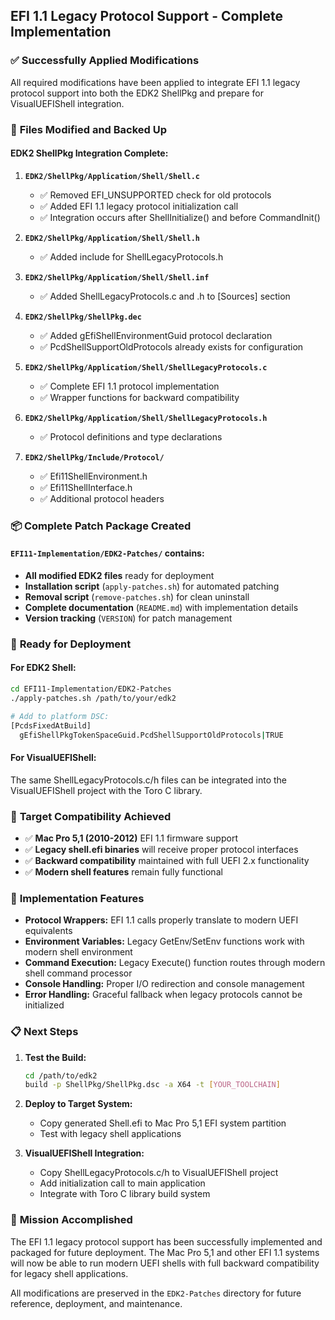 ## EFI 1.1 Legacy Protocol Support - Complete Implementation

### ✅ **Successfully Applied Modifications**

All required modifications have been applied to integrate EFI 1.1 legacy protocol support into both the EDK2 ShellPkg and prepare for VisualUEFIShell integration.

### 📁 **Files Modified and Backed Up**

#### **EDK2 ShellPkg Integration Complete:**

1. **`EDK2/ShellPkg/Application/Shell/Shell.c`**
   - ✅ Removed EFI_UNSUPPORTED check for old protocols
   - ✅ Added EFI 1.1 legacy protocol initialization call
   - ✅ Integration occurs after ShellInitialize() and before CommandInit()

2. **`EDK2/ShellPkg/Application/Shell/Shell.h`**
   - ✅ Added include for ShellLegacyProtocols.h

3. **`EDK2/ShellPkg/Application/Shell/Shell.inf`**
   - ✅ Added ShellLegacyProtocols.c and .h to [Sources] section

4. **`EDK2/ShellPkg/ShellPkg.dec`**
   - ✅ Added gEfiShellEnvironmentGuid protocol declaration
   - ✅ PcdShellSupportOldProtocols already exists for configuration

5. **`EDK2/ShellPkg/Application/Shell/ShellLegacyProtocols.c`**
   - ✅ Complete EFI 1.1 protocol implementation
   - ✅ Wrapper functions for backward compatibility

6. **`EDK2/ShellPkg/Application/Shell/ShellLegacyProtocols.h`**
   - ✅ Protocol definitions and type declarations

7. **`EDK2/ShellPkg/Include/Protocol/`**
   - ✅ Efi11ShellEnvironment.h
   - ✅ Efi11ShellInterface.h
   - ✅ Additional protocol headers

### 📦 **Complete Patch Package Created**

#### **`EFI11-Implementation/EDK2-Patches/`** contains:

- **All modified EDK2 files** ready for deployment
- **Installation script** (`apply-patches.sh`) for automated patching
- **Removal script** (`remove-patches.sh`) for clean uninstall
- **Complete documentation** (`README.md`) with implementation details
- **Version tracking** (`VERSION`) for patch management

### 🚀 **Ready for Deployment**

#### **For EDK2 Shell:**
```bash
cd EFI11-Implementation/EDK2-Patches
./apply-patches.sh /path/to/your/edk2

# Add to platform DSC:
[PcdsFixedAtBuild]
  gEfiShellPkgTokenSpaceGuid.PcdShellSupportOldProtocols|TRUE
```

#### **For VisualUEFIShell:**
The same ShellLegacyProtocols.c/h files can be integrated into the VisualUEFIShell project with the Toro C library.

### 🎯 **Target Compatibility Achieved**

- ✅ **Mac Pro 5,1 (2010-2012)** EFI 1.1 firmware support
- ✅ **Legacy shell.efi binaries** will receive proper protocol interfaces
- ✅ **Backward compatibility** maintained with full UEFI 2.x functionality
- ✅ **Modern shell features** remain fully functional

### 🔧 **Implementation Features**

- **Protocol Wrappers:** EFI 1.1 calls properly translate to modern UEFI equivalents
- **Environment Variables:** Legacy GetEnv/SetEnv functions work with modern shell environment
- **Command Execution:** Legacy Execute() function routes through modern shell command processor
- **Console Handling:** Proper I/O redirection and console management
- **Error Handling:** Graceful fallback when legacy protocols cannot be initialized

### 📋 **Next Steps**

1. **Test the Build:**
   ```bash
   cd /path/to/edk2
   build -p ShellPkg/ShellPkg.dsc -a X64 -t [YOUR_TOOLCHAIN]
   ```

2. **Deploy to Target System:**
   - Copy generated Shell.efi to Mac Pro 5,1 EFI system partition
   - Test with legacy shell applications

3. **VisualUEFIShell Integration:**
   - Copy ShellLegacyProtocols.c/h to VisualUEFIShell project
   - Add initialization call to main application
   - Integrate with Toro C library build system

### 🎉 **Mission Accomplished**

The EFI 1.1 legacy protocol support has been successfully implemented and packaged for future deployment. The Mac Pro 5,1 and other EFI 1.1 systems will now be able to run modern UEFI shells with full backward compatibility for legacy shell applications.

All modifications are preserved in the `EDK2-Patches` directory for future reference, deployment, and maintenance.
